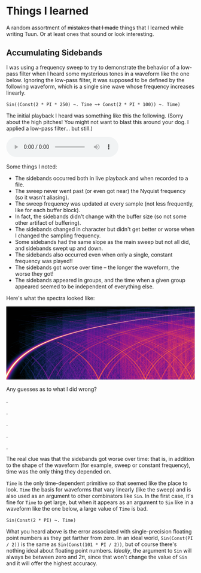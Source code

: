 # Things I learned

A random assortment of ~~mistakes that I made~~ things that I learned while writing Tuun. Or at least ones that sound or look interesting.

## Accumulating Sidebands

I was using a frequency sweep to try to demonstrate the behavior of a low-pass filter when I heard some mysterious tones in a waveform like the one below. Ignoring the low-pass filter, it was supposed to be defined by the following waveform, which is a single sine wave whose frequency increases linearly.
```
Sin((Const(2 * PI * 250) ~. Time ~+ Const(2 * PI * 100)) ~. Time)
```
The initial playback I heard was something like this the following. (Sorry about the high pitches! You might not want to blast this around your dog. I applied a low-pass filter... but still.)

<audio controls>
  <source src="sweep-lpf-with-sidebands.wav" type="audio/wav">
  Your browser does not support the audio element.
</audio>

Some things I noted:
 * The sidebands occurred both in live playback and when recorded to a file.
 * The sweep never went past (or even got near) the Nyquist frequency (so it wasn't aliasing).
 * The sweep frequency was updated at every sample (not less frequently, like for each buffer block).
 * In fact, the sidebands didn't change with the buffer size (so not some other artifact of buffering).
 * The sidebands changed in character but didn't get better or worse when I changed the sampling frequency.
 * Some sidebands had the same slope as the main sweep but not all did, and sidebands swept up and down.
 * The sidebands also occurred even when only a single, constant frequency was played!!
 * The sidebands got worse over time – the longer the waveform, the worse they got!
 * The sidebands appeared in groups, and the time when a given group appeared seemed to be independent of everything else.

Here's what the spectra looked like:

![Spectrogram of sweep with sidebands](sweep-lpf-with-sidebands.jpg)

Any guesses as to what I did wrong?

.

.

.

.

.

The real clue was that the sidebands got worse over time: that is, in addition to the shape of the waveform (for example, sweep or constant frequency), time was the only thing they depended on. 

`Time` is the only time-dependent primitive so that seemed like the place to look. `Time` the basis for waveforms that vary linearly (like the sweep) and is also used as an argument to other combinators like `Sin`. In the first case, it's fine for `Time` to get large, but when it appears as an argument to `Sin` like in a waveform like the one below, a large value of `Time` is bad.
```
Sin(Const(2 * PI) ~. Time)
```
What you heard above is the error associated with single-precision floating point numbers as they get farther from zero. In an ideal world, `Sin(Const(PI / 2))` is the same as `Sin(Const(101 * PI / 2))`, but of course there's nothing ideal about floating point numbers. _Ideally_, the argument to `Sin` will always be between zero and 2π, since that won't change the value of `Sin` and it will offer the highest accuracy.


<!-- 
## The Frequency of a Manually Controlled Frequency Sweep
-->

